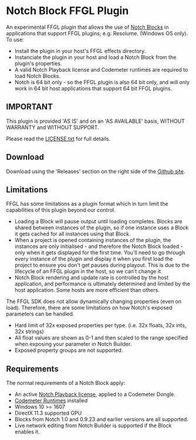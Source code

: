 # Notch Block FFGL Plugin

An experimental FFGL plugin that allows the use of [Notch Blocks](https://www.notch.one) in applications that support FFGL plugins; e.g. Resolume. (Windows OS only).
To use:
* Install the plugin in your host's FFGL effects directory.
* Instanciate the plugin in your host and load a Notch Block from the plugin's properties. 
* A valid Notch Playback license and Codemeter runtimes are required to load Notch Blocks. 
* Notch is 64 bit only - so the FFGL plugin is also 64 bit only, and will only work in 64 bit host applications that support 64 bit FFGL plugins.

## IMPORTANT

This plugin is provided 'AS IS' and on an 'AS AVAILABLE' basis, WITHOUT WARRANTY and WITHOUT SUPPORT.

Please read the [LICENSE.txt](LICENSE.txt) for full details.

## Download

Download using the 'Releases' section on the right side of the [Github site](https://github.com/notchvfx/notchblock_ffgl).

## Limitations

FFGL has some limitations as a plugin format which in turn limit the capabilities of this plugin beyond our control.

* Loading a Block will pause output until loading completes. Blocks are shared between instances of the plugin, so if one instance uses a Block it gets cached for all instances using that Block.
* When a project is opened containing instances of the plugin, the instances are only initialised - and therefore the Notch Block loaded - only when it gets displayed for the first time. You'll need to go through every instance of the plugin and display it when you first load the project to ensure you don't get pauses during playout. This is due to the lifecycle of an FFGL plugin in the host, so we can't change it. 
* Notch Block rendering and update rate is controlled by the host application, and performance is ultimately determined and limited by the host application. Some hosts are more efficient than others. 

The FFGL SDK does not allow dynamically changing properties (even on load). Therefore, there are some limitations on how Notch's exposed parameters can be handled.

* Hard limit of 32x exposed properties per type. (i.e. 32x floats, 32x ints, 32x strings)
* All float values are shown as 0-1 and then scaled to the range specified when exposing your parameter in Notch Builder.
* Exposed property groups are not supported.

## Requirements

The normal requirements of a Notch Block apply:

* An active [Notch Playback license](https://www.notch.one/pricing/), applied to a Codemeter Dongle.
* [Codemeter Runtimes](https://www.wibu.com/support/user/user-software.html) installed
* Windows 10 >= 1607
* DirectX 11.3 supported GPU
* Blocks from Notch 1.0 and 0.9.23 and earlier versions are all supported.
* Live network editing from Notch Builder is supported if the Block enables it.
